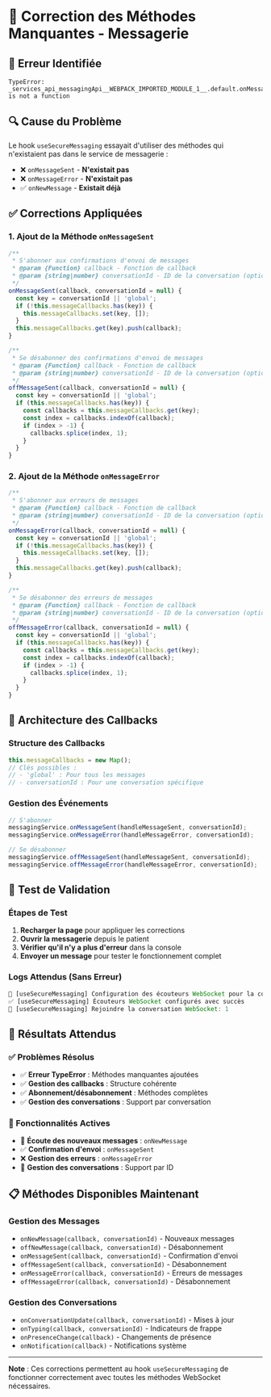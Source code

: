# 🔧 Correction des Méthodes Manquantes - Messagerie

## 🚨 **Erreur Identifiée**

```
TypeError: _services_api_messagingApi__WEBPACK_IMPORTED_MODULE_1__.default.onMessageSent is not a function
```

## 🔍 **Cause du Problème**

Le hook `useSecureMessaging` essayait d'utiliser des méthodes qui n'existaient pas dans le service de messagerie :
- ❌ `onMessageSent` - **N'existait pas**
- ❌ `onMessageError` - **N'existait pas**
- ✅ `onNewMessage` - **Existait déjà**

## ✅ **Corrections Appliquées**

### **1. Ajout de la Méthode `onMessageSent`**

```javascript
/**
 * S'abonner aux confirmations d'envoi de messages
 * @param {Function} callback - Fonction de callback
 * @param {string|number} conversationId - ID de la conversation (optionnel)
 */
onMessageSent(callback, conversationId = null) {
  const key = conversationId || 'global';
  if (!this.messageCallbacks.has(key)) {
    this.messageCallbacks.set(key, []);
  }
  this.messageCallbacks.get(key).push(callback);
}

/**
 * Se désabonner des confirmations d'envoi de messages
 * @param {Function} callback - Fonction de callback
 * @param {string|number} conversationId - ID de la conversation (optionnel)
 */
offMessageSent(callback, conversationId = null) {
  const key = conversationId || 'global';
  if (this.messageCallbacks.has(key)) {
    const callbacks = this.messageCallbacks.get(key);
    const index = callbacks.indexOf(callback);
    if (index > -1) {
      callbacks.splice(index, 1);
    }
  }
}
```

### **2. Ajout de la Méthode `onMessageError`**

```javascript
/**
 * S'abonner aux erreurs de messages
 * @param {Function} callback - Fonction de callback
 * @param {string|number} conversationId - ID de la conversation (optionnel)
 */
onMessageError(callback, conversationId = null) {
  const key = conversationId || 'global';
  if (!this.messageCallbacks.has(key)) {
    this.messageCallbacks.set(key, []);
  }
  this.messageCallbacks.get(key).push(callback);
}

/**
 * Se désabonner des erreurs de messages
 * @param {Function} callback - Fonction de callback
 * @param {string|number} conversationId - ID de la conversation (optionnel)
 */
offMessageError(callback, conversationId = null) {
  const key = conversationId || 'global';
  if (this.messageCallbacks.has(key)) {
    const callbacks = this.messageCallbacks.get(key);
    const index = callbacks.indexOf(callback);
    if (index > -1) {
      callbacks.splice(index, 1);
    }
  }
}
```

## 🔧 **Architecture des Callbacks**

### **Structure des Callbacks**
```javascript
this.messageCallbacks = new Map();
// Clés possibles :
// - 'global' : Pour tous les messages
// - conversationId : Pour une conversation spécifique
```

### **Gestion des Événements**
```javascript
// S'abonner
messagingService.onMessageSent(handleMessageSent, conversationId);
messagingService.onMessageError(handleMessageError, conversationId);

// Se désabonner
messagingService.offMessageSent(handleMessageSent, conversationId);
messagingService.offMessageError(handleMessageError, conversationId);
```

## 🧪 **Test de Validation**

### **Étapes de Test**
1. **Recharger la page** pour appliquer les corrections
2. **Ouvrir la messagerie** depuis le patient
3. **Vérifier qu'il n'y a plus d'erreur** dans la console
4. **Envoyer un message** pour tester le fonctionnement complet

### **Logs Attendus (Sans Erreur)**
```javascript
🔌 [useSecureMessaging] Configuration des écouteurs WebSocket pour la conversation: 1
✅ [useSecureMessaging] Écouteurs WebSocket configurés avec succès
🚪 [useSecureMessaging] Rejoindre la conversation WebSocket: 1
```

## 🚀 **Résultats Attendus**

### **✅ Problèmes Résolus**
- ✅ **Erreur TypeError** : Méthodes manquantes ajoutées
- ✅ **Gestion des callbacks** : Structure cohérente
- ✅ **Abonnement/désabonnement** : Méthodes complètes
- ✅ **Gestion des conversations** : Support par conversation

### **🎯 Fonctionnalités Actives**
- 🔌 **Écoute des nouveaux messages** : `onNewMessage`
- ✅ **Confirmation d'envoi** : `onMessageSent`
- ❌ **Gestion des erreurs** : `onMessageError`
- 🚪 **Gestion des conversations** : Support par ID

## 📋 **Méthodes Disponibles Maintenant**

### **Gestion des Messages**
- `onNewMessage(callback, conversationId)` - Nouveaux messages
- `offNewMessage(callback, conversationId)` - Désabonnement
- `onMessageSent(callback, conversationId)` - Confirmation d'envoi
- `offMessageSent(callback, conversationId)` - Désabonnement
- `onMessageError(callback, conversationId)` - Erreurs de messages
- `offMessageError(callback, conversationId)` - Désabonnement

### **Gestion des Conversations**
- `onConversationUpdate(callback, conversationId)` - Mises à jour
- `onTyping(callback, conversationId)` - Indicateurs de frappe
- `onPresenceChange(callback)` - Changements de présence
- `onNotification(callback)` - Notifications système

---

**Note** : Ces corrections permettent au hook `useSecureMessaging` de fonctionner correctement avec toutes les méthodes WebSocket nécessaires.
